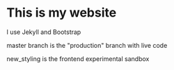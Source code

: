 # This is my website

I use Jekyll and Bootstrap

master branch is the "production" branch with live code

new_styling is the frontend experimental sandbox
